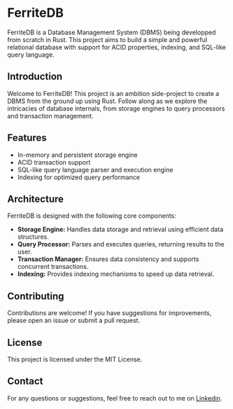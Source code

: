 # FerriteDB

FerriteDB is a Database Management System (DBMS) being developped from scratch in Rust. This project aims to build a simple and powerful relational database with support for ACID properties, indexing, and SQL-like query language.

## Introduction

Welcome to FerriteDB! This project is an ambition side-project to create a DBMS from the ground up using Rust. Follow along as we explore the intricacies of database internals, from storage engines to query processors and transaction management.

## Features

* In-memory and persistent storage engine
* ACID transaction support
* SQL-like query language parser and execution engine
* Indexing for optimized query performance

## Architecture 

FerriteDB is designed with the following core components:

* **Storage Engine:** Handles data storage and retrieval using efficient data structures.
* **Query Processor:** Parses and executes queries, returning results to the user.
* **Transaction Manager:** Ensures data consistency and supports concurrent transactions.
* **Indexing:** Provides indexing mechanisms to speed up data retrieval.

## Contributing

Contributions are welcome! If you have suggestions for improvements, please open an issue or submit a pull request.

## License

This project is licensed under the MIT License. 

## Contact

For any questions or suggestions, feel free to reach out to me on [Linkedin](https://www.linkedin.com/in/florian-dolci-8160ba19a/). 
